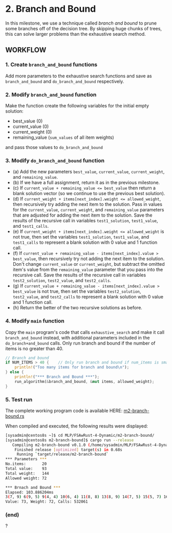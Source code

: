 # 2. Branch and Bound
In this milestone, we use a technique called _branch and bound_ to prune some branches off of the decision tree. By skipping huge chunks of trees, this can solve larger problems than the exhaustive search method.
## WORKFLOW
### 1. Create `branch_and_bound` functions
Add more parameters to the exhaustive search functions and save as `branch_and_bound` and `do_branch_and_bound` respectively.
### 2. Modify `branch_and_bound` function
Make the function create the following variables for the initial empty solution:
* best_value (0)
* current_value (0)
* current_weight (0)
* remaining_value (`sum_values` of all item weights)

and pass those values to `do_branch_and_bound`
### 3. Modify `do_branch_and_bound` function
* (a) Add the new parameters `best_value`, `current_value`, `current_weight`, and `remaining_value`.
* (b) If we have a full assignment, return it as in the previous milestone.
* (c) If `current_value + remaining_value <= best_value` then return a blank solution vector (so we continue to use the previous best solution).
* (d) If `current_weight + items[next_index].weight <= allowed_weight`, then recursively try adding the next item to the solution. Pass in values for the `current_value`, `current_weight`, and `remaining_value` parameters that are adjusted for adding the next item to the solution. Save the results of the recursive call in variables `test1_solution`, `test1_value`, and `test1_calls`.
* (e) If `current_weight + items[next_index].weight <= allowed_weight` is not true, then set the variables `test1_solution`, `test1_value`, and `test1_calls` to represent a blank solution with 0 value and 1 function call.
* (f) If `current_value + remaining_value - items[next_index].value > best_value`, then recursively try not adding the next item to the solution. Don't change `current_value` or `current_weight`, but subtract the omitted item's value from the `remaining_value` parameter that you pass into the recursive call. Save the results of the recursive call in variables `test2_solution`, `test2_value`, and `test2_calls`.
* (g) If `current_value + remaining_value - items[next_index].value > best_value` is not true, then set the variables `test2_solution`, `test2_value`, and `test2_calls` to represent a blank solution with 0 value and 1 function call.
* (h) Return the better of the two recursive solutions as before.
### 4. Modify `main` function
Copy the `main` program's code that calls `exhaustive_search` and make it call `branch_and_bound` instead, with additional parameters included in the `do_branch+and_bound` calls. Only run branch and bound if the number of items is no greater than 40.
``` rust
// Branch and bound
if NUM_ITEMS > 40 {    // Only run branch and bound if num_items is small enough.
    println!("Too many items for branch and bound\n");
} else {
    println!("*** Branch and Bound ***");
    run_algorithm(&branch_and_bound, &mut items, allowed_weight);
}
```
### 5. Test run
The complete working program code is available HERE: [m2-branch-bound.rs](m2-branch-bound.rs.md)

When compiled and executed, the following results were displayed:
``` bash
[sysadmin@centos8s ~]$ cd MLP/FSAwRust-4-Dynamic/m2-branch-bound/
[sysadmin@centos8s m2-branch-bound]$ cargo run --release
   Compiling m2-branch-bound v0.1.0 (/home/sysadmin/MLP/FSAwRust-4-Dynamic/m2-branch-bound)
    Finished release [optimized] target(s) in 0.68s
     Running `target/release/m2-branch-bound`
*** Parameters ***
No.items:       20
Total value:    93
Total weight:   144
Allowed weight: 72

*** Brnach and Bound ***
Elapsed: 103.886204ms
3(7, 9) 6(9, 5) 9(4, 4) 10(6, 4) 11(8, 8) 13(8, 9) 14(7, 5) 15(5, 7) 16(5, 7) 17(7, 7) 19(7, 7) 
Value: 73, Weight: 72, Calls: 532061
```

### (end)

?